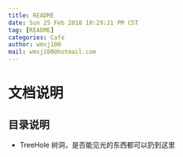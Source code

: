 ```yaml
---
title: README
date: Sun 25 Feb 2018 10:29:21 PM CST
tag: [README]
categories: Cafe
author: wmsj100
mail: wmsj100@hotmail.com
---
```


# 文档说明
## 目录说明
- TreeHole 树洞，是否能见光的东西都可以扔到这里
